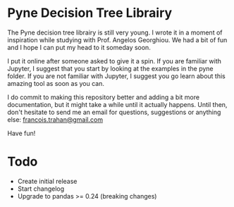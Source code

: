 # Pyne Decision Tree Librairy

The Pyne decision tree librairy is still very young. I wrote it in a moment of
inspiration while studying with Prof. Angelos Georghiou. We had a bit of fun and
I hope I can put my head to it someday soon.

I put it online after someone asked to give it a spin. If you are familiar with
Jupyter, I suggest that you start by looking at the examples in the pyne folder.
If you are not familiar with Jupyter, I suggest you go learn about this amazing
tool as soon as you can.

I do commit to making this repository better and adding a bit more
documentation, but it might take a while until it actually happens. Until then,
don't hesitate to send me an email for questions, suggestions or anything else:
francois.trahan@gmail.com

Have fun!

# Todo

- Create initial release
- Start changelog
- Upgrade to pandas >= 0.24 (breaking changes)
